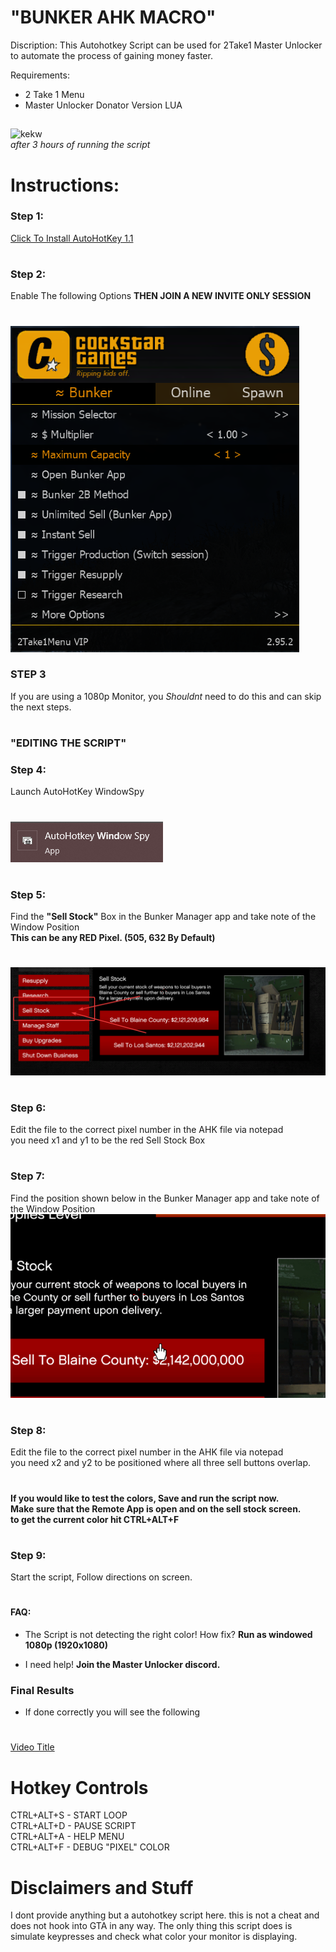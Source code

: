 # "BUNKER AHK MACRO"
Discription: This Autohotkey Script can be used for 2Take1 Master Unlocker to automate the process of gaining money faster.

Requirements:
* 2 Take 1 Menu
* Master Unlocker Donator Version LUA

##

![kekw](https://i.imgur.com/xG8yYiP.png)<br>
<i>after 3 hours of running the script</i><br>

# Instructions:
### Step 1: 
[Click To Install AutoHotKey 1.1](https://www.autohotkey.com/download/ahk-install.exe)<br>
#
### Step 2: 
Enable The following Options <b>THEN JOIN A NEW INVITE ONLY SESSION</b><br>
#
![2T1 Settings](./images/menu.png)

### STEP 3
If you are using a 1080p Monitor, you <i>Shouldnt</i> need to do this and can skip the next steps.
#
### "EDITING THE SCRIPT"
### Step 4: 
Launch AutoHotKey WindowSpy<br>
#
![windowspy icon](./images/windowspy.png)<br>
#
### Step 5: 
Find the <b>"Sell Stock"</b> Box in the Bunker Manager app and take note of the Window Position <br>
<b>This can be any RED Pixel. (505, 632 By Default)</b> <br>
#
![Sell Stock Box](./images/sellstock.png)<br>
#
### Step 6: 
Edit the file to the correct pixel number in the AHK file via notepad<br>
you need x1 and y1 to be the red Sell Stock Box<br>
#
### Step 7:
Find the position shown below in the Bunker Manager app and take note of the Window Position <br>
![Correct Positioning](./images/example.gif)<br>
#
### Step 8:
Edit the file to the correct pixel number in the AHK file via notepad<br>
you need x2 and y2 to be positioned where all three sell buttons overlap.<br>
#
<b>If you would like to test the colors, Save and run the script now.<br>Make sure that the Remote App is open and on the sell stock screen.<br>to get the current color hit CTRL+ALT+F</b><br>
#
### Step 9: 
Start the script, Follow directions on screen.<br>
#
#### FAQ: 
* The Script is not detecting the right color! How fix? 
  <b>Run as windowed 1080p (1920x1080)</b>
  
* I need help! 
  <b>Join the Master Unlocker discord.</b>


### Final Results
- If done correctly you will see the following
#
[Video Title](https://user-images.githubusercontent.com/125618144/219843244-e85f35d8-923e-4a3b-9b42-d67da50ed53a.mp4)
#
# Hotkey Controls
CTRL+ALT+S - START LOOP<br>
CTRL+ALT+D - PAUSE SCRIPT<br>
CTRL+ALT+A - HELP MENU<br>
CTRL+ALT+F - DEBUG "PIXEL" COLOR<br>
##




# Disclaimers and Stuff

I dont provide anything but a autohotkey script here. this is not a cheat and does not hook into GTA in any way. 
The only thing this script does is simulate keypresses and check what color your monitor is displaying. 
